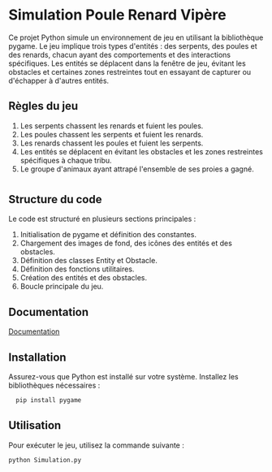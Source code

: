 # Simulation Poule Renard Vipère

Ce projet Python simule un environnement de jeu en utilisant la bibliothèque pygame. Le jeu implique trois types d'entités : des serpents, des poules et des renards, chacun ayant des comportements et des interactions spécifiques. Les entités se déplacent dans la fenêtre de jeu, évitant les obstacles et certaines zones restreintes tout en essayant de capturer ou d'échapper à d'autres entités.

## Règles du jeu
1. Les serpents chassent les renards et fuient les poules.
2. Les poules chassent les serpents et fuient les renards.
3. Les renards chassent les poules et fuient les serpents.
4. Les entités se déplacent en évitant les obstacles et les zones restreintes spécifiques à chaque tribu.
5. Le groupe d'animaux ayant attrapé l'ensemble de ses proies a gagné.
#
## Structure du code 

Le code est structuré en plusieurs sections principales :

1. Initialisation de pygame et définition des constantes.
2. Chargement des images de fond, des icônes des entités et des obstacles.
3. Définition des classes Entity et Obstacle.
4. Définition des fonctions utilitaires.
5. Création des entités et des obstacles.
6. Boucle principale du jeu.
## Documentation

[Documentation](./Documentation.pdf)


## Installation

Assurez-vous que Python est installé sur votre système.
Installez les bibliothèques nécessaires :

```bash
  pip install pygame
```
## Utilisation
Pour exécuter le jeu, utilisez la commande suivante :

```bash
python Simulation.py
```

